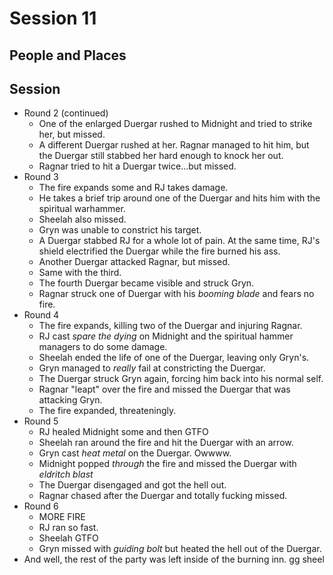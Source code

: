 # Session 11
## People and Places
## Session
* Round 2 (continued)
	* One of the enlarged Duergar rushed to Midnight and tried to strike her, but missed.
	* A different Duergar rushed at her. Ragnar managed to hit him, but the Duergar still stabbed her hard enough to knock her out.
	* Ragnar tried to hit a Duergar twice...but missed.
* Round 3
	* The fire expands some and RJ takes damage.
	* He takes a brief trip around one of the Duergar and hits him with the spiritual warhammer.
	* Sheelah also missed.
	* Gryn was unable to constrict his target.
	* A Duergar stabbed RJ for a whole lot of pain. At the same time, RJ's shield electrified the Duergar while the fire burned his ass.
	* Another Duergar attacked Ragnar, but missed.
	* Same with the third.
	* The fourth Duergar became visible and struck Gryn.
	* Ragnar struck one of Duergar with his _booming blade_ and fears no fire.
* Round 4
	* The fire expands, killing two of the Duergar and injuring Ragnar.
	* RJ cast _spare the dying_ on Midnight and the spiritual hammer managers to do some damage.
	* Sheelah ended the life of one of the Duergar, leaving only Gryn's.
	* Gryn managed to _really_ fail at constricting the Duergar.
	* The Duergar struck Gryn again, forcing him back into his normal self.
	* Ragnar "leapt" over the fire and missed the Duergar that was attacking Gryn.
	* The fire expanded, threateningly.
* Round 5
	* RJ healed Midnight some and then GTFO
	* Sheelah ran around the fire and hit the Duergar with an arrow.
	* Gryn cast _heat metal_ on the Duergar. Owwww.
	* Midnight popped _through_ the fire and missed the Duergar with _eldritch blast_
	* The Duergar disengaged and got the hell out.
	* Ragnar chased after the Duergar and totally fucking missed.
* Round 6
	* MORE FIRE
	* RJ ran so fast.
	* Sheelah GTFO
	* Gryn missed with _guiding bolt_ but heated the hell out of the Duergar.
* And well, the rest of the party was left inside of the burning inn. gg sheel
<!--stackedit_data:
eyJoaXN0b3J5IjpbMjAxMzYzNTY3OSwtMTg3MzAwMzUyNCwxMT
c3NDUxNjg0LC02NDg3NDY5NzQsMjA4MDU0ODMzNCwtMTIwOTk1
Mzc5OSwtMTg0MTQ2MDM2MCwtMzQ0OTUyMzk2LC0xOTg2NTY5MD
M0LC0xMDMxMDQ3NzU1XX0=
-->